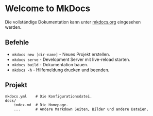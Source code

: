 # Welcome to MkDocs

Die vollständige Dokumentation kann unter [mkdocs.org](https://www.mkdocs.org) eingesehen werden.

## Befehle

* `mkdocs new [dir-name]` - Neues Projekt erstellen.
* `mkdocs serve` - Development Server mit live-reload starten.
* `mkdocs build` - Dokumentation bauen.
* `mkdocs -h` - Hilfemeldung drucken und beenden.

## Projekt

    mkdocs.yml    # Die Konfigurationsdatei.
    docs/
        index.md  # Die Homepage.
        ...       # Andere Markdown Seiten, Bilder und andere Dateien.
